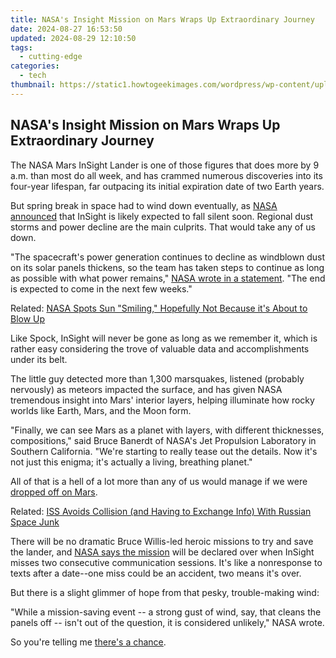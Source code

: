 ```yaml
---
title: NASA's Insight Mission on Mars Wraps Up Extraordinary Journey
date: 2024-08-27 16:53:50
updated: 2024-08-29 12:10:50
tags:
  - cutting-edge
categories:
  - tech
thumbnail: https://static1.howtogeekimages.com/wordpress/wp-content/uploads/2022/11/imageedit_8_9809477772.png
---
```


## NASA's Insight Mission on Mars Wraps Up Extraordinary Journey

The NASA Mars InSight Lander is one of those figures that does more by 9 a.m. than most do all week, and has crammed numerous discoveries into its four-year lifespan, far outpacing its initial expiration date of two Earth years.

 But spring break in space had to wind down eventually, as [NASA announced](https://www.nasa.gov/feature/jpl/nasa-prepares-to-say-farewell-to-insight-spacecraft) that InSight is likely expected to fall silent soon. Regional dust storms and power decline are the main culprits. That would take any of us down.

 "The spacecraft's power generation continues to decline as windblown dust on its solar panels thickens, so the team has taken steps to continue as long as possible with what power remains," [NASA wrote in a statement](https://www.nasa.gov/feature/jpl/nasa-prepares-to-say-farewell-to-insight-spacecraft). "The end is expected to come in the next few weeks."

Related: [NASA Spots Sun "Smiling," Hopefully Not Because it's About to Blow Up](https://instagram-video-files.techidaily.com/updated-efficient-editing-techniques-mastering-video-cropping-and-exporting-for-2024/) 

 Like Spock, InSight will never be gone as long as we remember it, which is rather easy considering the trove of valuable data and accomplishments under its belt.

 The little guy detected more than 1,300 marsquakes, listened (probably nervously) as meteors impacted the surface, and has given NASA tremendous insight into Mars' interior layers, helping illuminate how rocky worlds like Earth, Mars, and the Moon form.

 "Finally, we can see Mars as a planet with layers, with different thicknesses, compositions," said Bruce Banerdt of NASA's Jet Propulsion Laboratory in Southern California. "We're starting to really tease out the details. Now it's not just this enigma; it's actually a living, breathing planet."

 All of that is a hell of a lot more than any of us would manage if we were [dropped off on Mars](https://www.anrdoezrs.net/links/3607085/type/dlg/sid/UUhtgUeUpU203754/https://www.youtube.com/watch?v=vuCiiRDpbCk&ab%5Fchannel=ThomasHosey).

Related: [ISS Avoids Collision (and Having to Exchange Info) With Russian Space Junk](https://www.howtogeek.com/843809/iss-avoids-collision-and-having-to-exchange-info-with-russian-space-junk/) 

 There will be no dramatic Bruce Willis-led heroic missions to try and save the lander, and [NASA says the mission](https://www.nasa.gov/feature/jpl/nasa-prepares-to-say-farewell-to-insight-spacecraft) will be declared over when InSight misses two consecutive communication sessions. It's like a nonresponse to texts after a date--one miss could be an accident, two means it's over.

 But there is a slight glimmer of hope from that pesky, trouble-making wind:

 "While a mission-saving event -- a strong gust of wind, say, that cleans the panels off -- isn't out of the question, it is considered unlikely," NASA wrote.

 So you're telling me [there's a chance](https://www.anrdoezrs.net/links/3607085/type/dlg/sid/UUhtgUeUpU203754/https://www.youtube.com/watch?v=zMRrNY0pxfM&ab%5Fchannel=FullMovieJacket).

<ins class="adsbygoogle"
     style="display:block"
     data-ad-format="autorelaxed"
     data-ad-client="ca-pub-7571918770474297"
     data-ad-slot="1223367746"></ins>



<ins class="adsbygoogle"
     style="display:block"
     data-ad-client="ca-pub-7571918770474297"
     data-ad-slot="8358498916"
     data-ad-format="auto"
     data-full-width-responsive="true"></ins>

